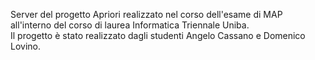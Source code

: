 Server del progetto Apriori realizzato nel corso dell'esame di MAP all'interno del corso di laurea Informatica Triennale Uniba. <br>
Il progetto è stato realizzato dagli studenti Angelo Cassano e Domenico Lovino.
